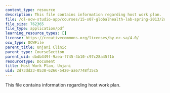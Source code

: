 ```yaml
---
content_type: resource
description: This file contains information regarding host work plan.
file: /ol-ocw-studio-app/courses/15-s07-globalhealth-lab-spring-2013/2d73dd23053862665420aa67748f35c5_MIT15_S07S13_host_wor_unj.pdf
file_size: 762365
file_type: application/pdf
learning_resource_types: []
license: https://creativecommons.org/licenses/by-nc-sa/4.0/
ocw_type: OCWFile
parent_title: Unjani Clinic
parent_type: CourseSection
parent_uid: dbdb449f-9aea-f745-4b10-c97c28a45f1b
resourcetype: Document
title: Host Work Plan, Unjani
uid: 2d73dd23-0538-6266-5420-aa67748f35c5
---
```

This file contains information regarding host work plan.
